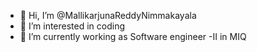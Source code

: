 - 👋 Hi, I’m @MallikarjunaReddyNimmakayala
- 👀 I’m interested in coding
- 🌱 I’m currently working as Software engineer -II in MIQ

<!---
MallikarjunaReddyNimmakayala/MallikarjunaReddyNimmakayala is a ✨ special ✨ repository because its `README.md` (this file) appears on your GitHub profile.
You can click the Preview link to take a look at your changes.
--->

